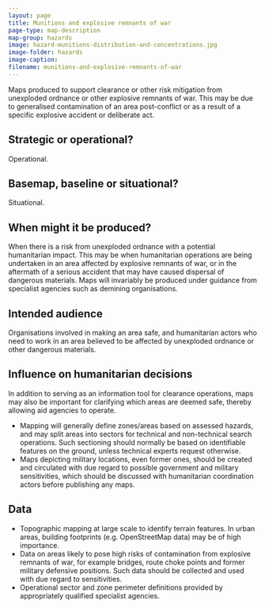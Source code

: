 ```yaml
---
layout: page
title: Munitions and explosive remnants of war
page-type: map-description
map-group: hazards
image: hazard-munitions-distribution-and-concentrations.jpg
image-folder: hazards
image-caption: 
filename: munitions-and-explosive-remnants-of-war
---
```


Maps produced to support clearance or other risk mitigation from unexploded ordnance or other explosive remnants of war. This may be due to generalised contamination of an area post-conflict or as a result of a specific explosive accident or deliberate act.

## Strategic or operational?

Operational.

## Basemap, baseline or situational?

Situational.

## When might it be produced?

When there is a risk from unexploded ordnance with a potential humanitarian impact. This may be when humanitarian operations are being undertaken in an area affected by explosive remnants of war, or in the aftermath of a serious accident that may have caused dispersal of dangerous materials. Maps will invariably be produced under guidance from specialist agencies such as demining organisations.

## Intended audience

Organisations involved in making an area safe, and humanitarian actors who need to work in an area believed to be affected by unexploded ordnance or other dangerous materials.

## Influence on humanitarian decisions

In addition to serving as an information tool for clearance operations, maps may also be important for clarifying which areas are deemed safe, thereby allowing aid agencies to operate.
* Mapping will generally define zones/areas based on assessed hazards, and may split areas into sectors for technical and non-technical search operations. Such sectioning should normally be based on identifiable features on the ground, unless technical experts request otherwise.
* Maps depicting military locations, even former ones, should be created and circulated with due regard to possible government and military sensitivities, which should be discussed with humanitarian coordination actors before publishing any maps.

## Data

* Topographic mapping at large scale to identify terrain features. In urban areas, building footprints \(e.g. OpenStreetMap data\) may be of high importance.
* Data on areas likely to pose high risks of contamination from explosive remnants of war, for example bridges, route choke points and former military defensive positions. Such data should be collected and used with due regard to sensitivities.
* Operational sector and zone perimeter definitions provided by appropriately qualified specialist agencies.